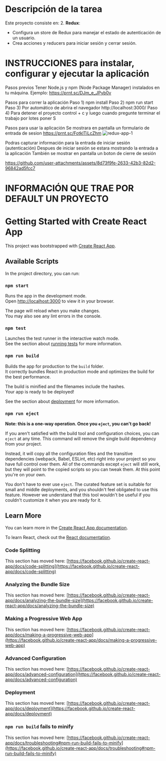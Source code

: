 # Descripción de la tarea
Este proyecto consiste en:
2. **Redux**:
   - Configura un store de Redux para manejar el estado de autenticación de un usuario.
   - Crea acciones y reducers para iniciar sesión y cerrar sesión.

# INSTRUCCIONES para instalar, configurar y ejecutar la aplicación

Pasos previos
Tener Node.js y npm (Node Package Manager) instalados en tu máquina.
Ejemplo: https://prnt.sc/DJm_e_JPyb0v

Pasos para correr la aplicación
Paso 1) npm install
Paso 2) npm run start
Paso 3) Por automático de abrira el navegador http://localhost:3000/
Paso 4) Para detener el proyecto control + c y luego cuando pregunte terminar el trabajo por lotes poner S

Pasos para usar la aplicación
Se mostrara en pantalla un formulario de entrada de sesion https://prnt.sc/FotklTiLcZhm
![redux-app-1](https://github.com/user-attachments/assets/35e83796-95c7-4462-884f-c89143757cf4)


Podras capturar información para la entrada de iniciar sesión (autenticación)
Despues de iniciar sesión se estara mostrando la entrada a la aplicación
También se mostrar en pantalla un boton de cierre de sesión



https://github.com/user-attachments/assets/8d73f9fe-2633-42b3-82d2-96842ad5fcc7



# INFORMACIÓN QUE TRAE POR DEFAULT UN PROYECTO
# Getting Started with Create React App

This project was bootstrapped with [Create React App](https://github.com/facebook/create-react-app).

## Available Scripts

In the project directory, you can run:

### `npm start`

Runs the app in the development mode.\
Open [http://localhost:3000](http://localhost:3000) to view it in your browser.

The page will reload when you make changes.\
You may also see any lint errors in the console.

### `npm test`

Launches the test runner in the interactive watch mode.\
See the section about [running tests](https://facebook.github.io/create-react-app/docs/running-tests) for more information.

### `npm run build`

Builds the app for production to the `build` folder.\
It correctly bundles React in production mode and optimizes the build for the best performance.

The build is minified and the filenames include the hashes.\
Your app is ready to be deployed!

See the section about [deployment](https://facebook.github.io/create-react-app/docs/deployment) for more information.

### `npm run eject`

**Note: this is a one-way operation. Once you `eject`, you can't go back!**

If you aren't satisfied with the build tool and configuration choices, you can `eject` at any time. This command will remove the single build dependency from your project.

Instead, it will copy all the configuration files and the transitive dependencies (webpack, Babel, ESLint, etc) right into your project so you have full control over them. All of the commands except `eject` will still work, but they will point to the copied scripts so you can tweak them. At this point you're on your own.

You don't have to ever use `eject`. The curated feature set is suitable for small and middle deployments, and you shouldn't feel obligated to use this feature. However we understand that this tool wouldn't be useful if you couldn't customize it when you are ready for it.

## Learn More

You can learn more in the [Create React App documentation](https://facebook.github.io/create-react-app/docs/getting-started).

To learn React, check out the [React documentation](https://reactjs.org/).

### Code Splitting

This section has moved here: [https://facebook.github.io/create-react-app/docs/code-splitting](https://facebook.github.io/create-react-app/docs/code-splitting)

### Analyzing the Bundle Size

This section has moved here: [https://facebook.github.io/create-react-app/docs/analyzing-the-bundle-size](https://facebook.github.io/create-react-app/docs/analyzing-the-bundle-size)

### Making a Progressive Web App

This section has moved here: [https://facebook.github.io/create-react-app/docs/making-a-progressive-web-app](https://facebook.github.io/create-react-app/docs/making-a-progressive-web-app)

### Advanced Configuration

This section has moved here: [https://facebook.github.io/create-react-app/docs/advanced-configuration](https://facebook.github.io/create-react-app/docs/advanced-configuration)

### Deployment

This section has moved here: [https://facebook.github.io/create-react-app/docs/deployment](https://facebook.github.io/create-react-app/docs/deployment)

### `npm run build` fails to minify

This section has moved here: [https://facebook.github.io/create-react-app/docs/troubleshooting#npm-run-build-fails-to-minify](https://facebook.github.io/create-react-app/docs/troubleshooting#npm-run-build-fails-to-minify)
